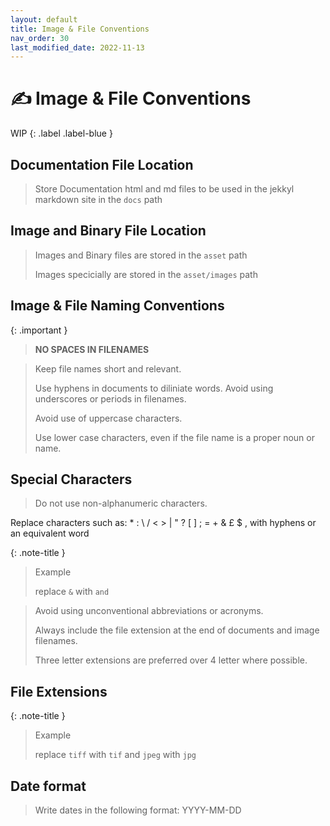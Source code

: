 ```yaml
---
layout: default
title: Image & File Conventions
nav_order: 30
last_modified_date: 2022-11-13
---
```


# ✍️ Image & File Conventions 

WIP
{: .label .label-blue }

## Documentation File Location

> Store Documentation html and md files to be used in the jekkyl markdown site in the `docs` path

## Image and Binary File Location

> Images and Binary files are stored in the `asset` path
>
> Images specicially are stored in the `asset/images` path


## Image & File Naming Conventions

{: .important }
> **NO SPACES IN FILENAMES**

> Keep file names short and relevant.
>
> Use hyphens in documents to diliniate words.  Avoid using underscores or periods in filenames.  
>
> Avoid use of uppercase characters.
>
> Use lower case characters, even if the file name is a proper noun or name.


## Special Characters

> Do not use non-alphanumeric characters.

Replace characters such as: * : \ / < > | " ? [ ] ; = + & £ $ , with hyphens or an equivalent word

{: .note-title }
> Example
> 
> replace `&` with `and`

> Avoid using unconventional abbreviations or acronyms.
>
> Always include the file extension at the end of documents and image filenames.
>
> Three letter extensions are preferred over 4 letter where possible.

## File Extensions

{: .note-title }
> Example
> 
> replace `tiff` with `tif`
> and
> `jpeg` with `jpg`

## Date format

> Write dates in the following format: YYYY-MM-DD